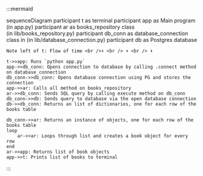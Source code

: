 :::mermaid

sequenceDiagram
    participant t as terminal
    participant app as Main program (in app.py)
    participant ar as books_repository class <br /> (in lib/books_repository.py)
    participant db_conn as database_connection class in (in lib/database_connection.py)
    participant db as Postgres database

    Note left of t: Flow of time <br />⬇ <br /> ⬇ <br /> ⬇ 

    t->>app: Runs `python app.py`
    app->>db_conn: Opens connection to database by calling .connect method on database_connection
    db_conn->>db_conn: Opens database connection using PG and stores the connection
    app->>ar: Calls all method on books_repository
    ar->>db_conn: Sends SQL query by calling execute method on db_conn
    db_conn->>db: Sends query to database via the open database connection
    db->>db_conn: Returns an list of dictionaries, one for each row of the books table

    db_conn->>ar: Returns an instance of objects, one for each row of the books table
    loop 
        ar->>ar: Loops through list and creates a book object for every row
    end
    ar->>app: Returns list of book objects
    app->>t: Prints list of books to terminal

:::